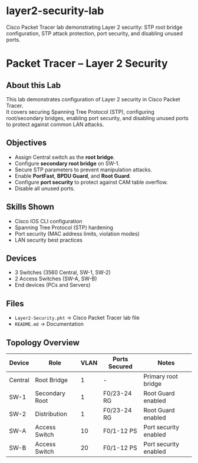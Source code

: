 # layer2-security-lab
Cisco Packet Tracer lab demonstrating Layer 2 security: STP root bridge configuration, STP attack protection, port security, and disabling unused ports.

# Packet Tracer – Layer 2 Security

## About this Lab
This lab demonstrates configuration of Layer 2 security in Cisco Packet Tracer.  
It covers securing Spanning Tree Protocol (STP), configuring root/secondary bridges, enabling port security, and disabling unused ports to protect against common LAN attacks.

## Objectives
- Assign Central switch as the **root bridge**.  
- Configure **secondary root bridge** on SW-1.  
- Secure STP parameters to prevent manipulation attacks.  
- Enable **PortFast**, **BPDU Guard**, and **Root Guard**.  
- Configure **port security** to protect against CAM table overflow.  
- Disable all unused ports.  

## Skills Shown
- Cisco IOS CLI configuration  
- Spanning Tree Protocol (STP) hardening  
- Port security (MAC address limits, violation modes)  
- LAN security best practices  

## Devices
- 3 Switches (3560 Central, SW-1, SW-2)  
- 2 Access Switches (SW-A, SW-B)  
- End devices (PCs and Servers)  

## Files
- `Layer2-Security.pkt` → Cisco Packet Tracer lab file  
- `README.md` → Documentation  

## Topology Overview

| Device   | Role              | VLAN | Ports Secured | Notes                  |
|----------|------------------|------|---------------|------------------------|
| Central  | Root Bridge       | 1    | -             | Primary root bridge    |
| SW-1     | Secondary Root    | 1    | F0/23-24 RG   | Root Guard enabled     |
| SW-2     | Distribution      | 1    | F0/23-24 RG   | Root Guard enabled     |
| SW-A     | Access Switch     | 10   | F0/1-12 PS    | Port security enabled  |
| SW-B     | Access Switch     | 20   | F0/1-12 PS    | Port security enabled  |
